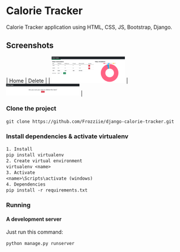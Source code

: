 # Calorie Tracker
Calorie Tracker application using HTML, CSS, JS, Bootstrap, Django.

## Screenshots
| Home | Delete |
| <img src="./screenshots/ct_home.png" width="200"> | <img src="./screenshots/ct_delete.png" width="200"> |


### Clone the project

```
git clone https://github.com/Frozziie/django-calorie-tracker.git
```

### Install dependencies & activate virtualenv

```
1. Install
pip install virtualenv
2. Create virtual environment
virtualenv <name>
3. Activate
<name>\Scripts\activate (windows)
4. Dependencies
pip install -r requirements.txt
```

### Running

#### A development server

Just run this command:

```
python manage.py runserver
```